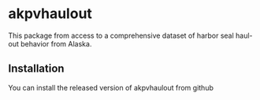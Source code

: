 
<!-- README.md is generated from README.Rmd. Please edit that file -->
akpvhaulout
===========

This package from access to a comprehensive dataset of harbor seal haul-out behavior from Alaska.

Installation
------------

You can install the released version of akpvhaulout from github
